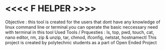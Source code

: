 #               <<<< F HELPER >>>>           
Objective : this tool is created for the users that dont have any knowledge of linux command line or terminal.you can operate the basic neccessary  need with terminal in this tool
Used Tools / Prquesties :  ls, top, pwd, touch, cat, nano editor, rm, zip & unzip, tar, chmod, ifconfig, netstat, hostnamectl
This project is created by polytechnic students as a part of Open Ended Project
